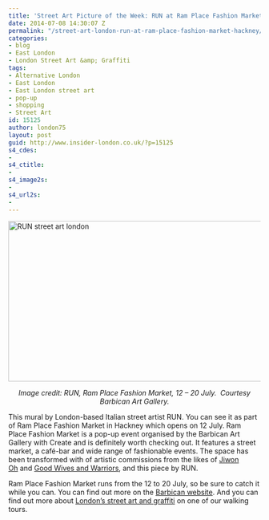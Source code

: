 ```yaml
---
title: 'Street Art Picture of the Week: RUN at Ram Place Fashion Market, Hackney'
date: 2014-07-08 14:30:07 Z
permalink: "/street-art-london-run-at-ram-place-fashion-market-hackney/"
categories:
- blog
- East London
- London Street Art &amp; Graffiti
tags:
- Alternative London
- East London
- East London street art
- pop-up
- shopping
- Street Art
id: 15125
author: london75
layout: post
guid: http://www.insider-london.co.uk/?p=15125
s4_cdes:
- 
s4_ctitle:
- 
s4_image2s:
- 
s4_url2s:
- 
---
```


[<img class="size-full wp-image-15127 aligncenter" src="/wp-content/uploads/2014/07/13.-RUN.jpg" alt="RUN street art london" width="569" height="320" />](/wp-content/uploads/2014/07/13.-RUN.jpg)

<p style="text-align: center;">
  <em>Image credit: RUN, Ram Place Fashion Market, 12 – 20 July.  Courtesy Barbican Art Gallery.</em>
</p>

This mural by London-based Italian street artist RUN. You can see it as part of Ram Place Fashion Market in Hackney which opens on 12 July. Ram Place Fashion Market is a pop-up event organised by the Barbican Art Gallery with Create and is definitely worth checking out. It features a street market, a café-bar and wide range of fashionable events. The space has been transformed with of artistic commissions from the likes of <a href="http://jiwono.blogspot.co.uk/" target="_blank">Jiwon Oh</a> and <a href="http://www.centralillustration.com/illustrators/good-wives-and-warriors" target="_blank">Good Wives and Warriors</a>, and this piece by RUN.

Ram Place Fashion Market runs from the 12 to 20 July, so be sure to catch it while you can. You can find out more on the <a href="http://www.barbican.org.uk/artgallery/event-detail.asp?ID=16304" target="_blank">Barbican website</a>. And you can find out more about <a href="http://www.insider-london.co.uk/london-graffiti-artists-walking-tours/" target="_blank">London&#8217;s street art and graffiti</a> on one of our walking tours.